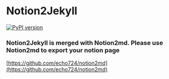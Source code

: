 # Notion2Jekyll
[![PyPI version](https://badge.fury.io/py/notion2jekyll.svg)](https://badge.fury.io/py/notion2jekyll)

### Notion2Jekyll is merged with Notion2md. Please use Notion2md to export your notion page
[https://github.com/echo724/notion2md](https://github.com/echo724/notion2md)
